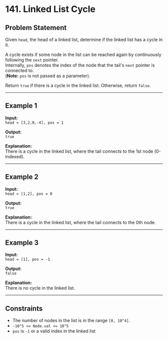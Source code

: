 # 141. Linked List Cycle

## Problem Statement
Given `head`, the head of a linked list, determine if the linked list has a cycle in it.  

A cycle exists if some node in the list can be reached again by continuously following the `next` pointer.  
Internally, `pos` denotes the index of the node that the tail's `next` pointer is connected to.  
(**Note:** `pos` is not passed as a parameter).  

Return `true` if there is a cycle in the linked list. Otherwise, return `false`.

---

## Example 1
**Input:**  
`head = [3,2,0,-4], pos = 1`  

**Output:**  
`true`  

**Explanation:**  
There is a cycle in the linked list, where the tail connects to the 1st node (0-indexed).  

---

## Example 2
**Input:**  
`head = [1,2], pos = 0`  

**Output:**  
`true`  

**Explanation:**  
There is a cycle in the linked list, where the tail connects to the 0th node.  

---

## Example 3
**Input:**  
`head = [1], pos = -1`  

**Output:**  
`false`  

**Explanation:**  
There is no cycle in the linked list.  

---

## Constraints
- The number of nodes in the list is in the range `[0, 10^4]`.  
- `-10^5 <= Node.val <= 10^5`  
- `pos` is `-1` or a valid index in the linked list  

